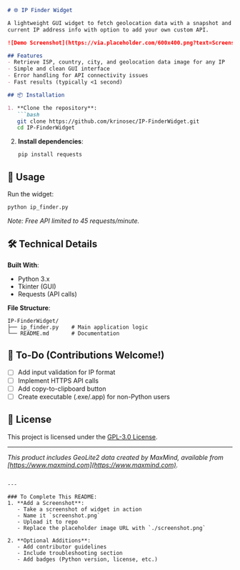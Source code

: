 ```markdown
# 🌐 IP Finder Widget

A lightweight GUI widget to fetch geolocation data with a snapshot and display users
current IP address info with option to add your own custom API.

![Demo Screenshot](https://via.placeholder.com/600x400.png?text=Screenshot+Placeholder+%28Add+Actual+Image+Later%29)

## Features
- Retrieve ISP, country, city, and geolocation data image for any IP
- Simple and clean GUI interface
- Error handling for API connectivity issues
- Fast results (typically <1 second)

## 📦 Installation

1. **Clone the repository**:
   ```bash
   git clone https://github.com/krinosec/IP-FinderWidget.git
   cd IP-FinderWidget
   ```

2. **Install dependencies**:
   ```bash
   pip install requests
   ```

## 🚀 Usage

Run the widget:
```bash
python ip_finder.py
```

*Note: Free API limited to 45 requests/minute.*

## 🛠️ Technical Details

**Built With**:
- Python 3.x
- Tkinter (GUI)
- Requests (API calls)

**File Structure**:
```
IP-FinderWidget/
├── ip_finder.py    # Main application logic
└── README.md       # Documentation
```

## 🔧 To-Do (Contributions Welcome!)
- [ ] Add input validation for IP format
- [ ] Implement HTTPS API calls
- [ ] Add copy-to-clipboard button
- [ ] Create executable (.exe/.app) for non-Python users

## 📄 License
This project is licensed under the [GPL-3.0 License](LICENSE).

---

*This product includes GeoLite2 data created by MaxMind, available from [https://www.maxmind.com](https://www.maxmind.com).*
```

---

### To Complete This README:
1. **Add a Screenshot**:
   - Take a screenshot of widget in action
   - Name it `screenshot.png`
   - Upload it to repo
   - Replace the placeholder image URL with `./screenshot.png`

2. **Optional Additions**:
   - Add contributor guidelines
   - Include troubleshooting section
   - Add badges (Python version, license, etc.)
